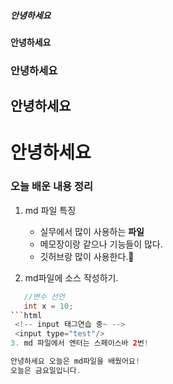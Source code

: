 ##### 안녕하세요
#### 안녕하세요
### 안녕하세요
## 안녕하세요
# 안녕하세요

### 오늘 배운 내용 정리
1. md 파일 특징
    - 실무에서 많이 사용하는 **파일**
    - 메모장이랑 같으나 기능들이 많다.
    - 깃허브랑 많이 사용한다.🎈

 2. md파일에 소스 작성하기.
 ```java
    //변수 선언
    int x = 10;
```html
  <!-- input 태그연습 중~ -->
  <input type="test"/>  
3. md 파일에서 엔터는 스페이스바 2번!

안녕하세요 오늘은 md파일을 배웠어요!  
오늘은 금요일입니다.

